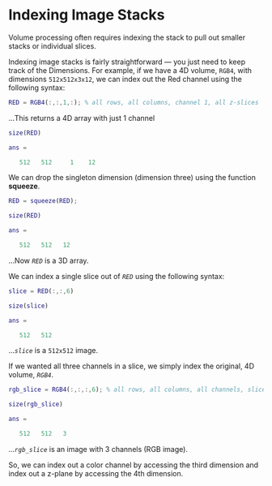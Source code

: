 # Indexing Image Stacks

Volume processing often requires indexing the stack to pull out smaller stacks or individual slices.

Indexing image stacks is fairly straightforward — you just need to keep track of the Dimensions. For example, if we have a 4D volume, `RGB4`, with dimensions `512x512x3x12`, we can index out the Red channel using the following syntax:

```matlab linenums="1" title="Index out the Red Channel"
RED = RGB4(:,:,1,:); % all rows, all columns, channel 1, all z-slices
```

…This returns a 4D array with just 1 channel

```matlab title="Size of RED"
size(RED)

ans =

   512   512     1    12
```

We can drop the singleton dimension (dimension three) using the function **squeeze**.

```matlab title="Squeeze 4D array into a 3D array"
RED = squeeze(RED);

size(RED)

ans =

   512   512   12
```

…Now *`RED`* is a 3D array.

We can index a single slice out of *`RED`* using the following syntax:

```matlab linenums="1" title="Indexing out the Sixth Slice from RED"
slice = RED(:,:,6)
```

```matlab title="Size of slice"
size(slice)

ans =

   512   512
```

…*`slice`* is a `512x512` image.

If we wanted all three channels in a slice, we simply index the original, 4D volume, *`RGB4`*.

```matlab linenums="1" title="Index out 6th Slice from RGB4"
rgb_slice = RGB4(:,:,:,6); % all rows, all columns, all channels, slice 6
```

```matlab title="Size of slice"
size(rgb_slice)

ans =

   512   512   3
```

…*`rgb_slice`* is an image with 3 channels (RGB image).

So, we can index out a color channel by accessing the third dimension and index out a z-plane by accessing the 4th dimension.